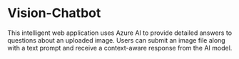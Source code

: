 # Vision-Chatbot
This intelligent web application uses Azure AI to provide detailed answers to questions about an uploaded image. Users can submit an image file along with a text prompt and receive a context-aware response from the AI model.
